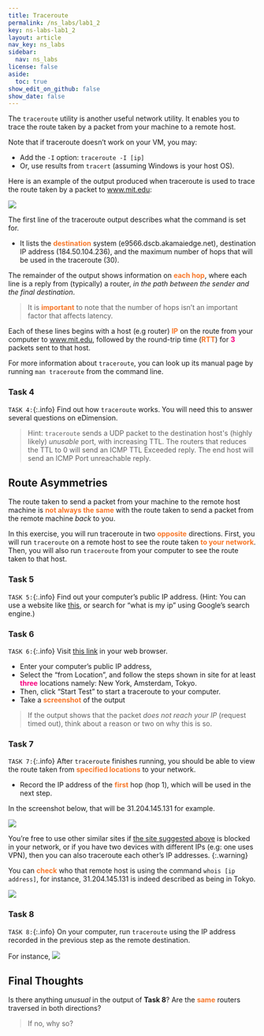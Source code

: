 ```yaml
---
title: Traceroute
permalink: /ns_labs/lab1_2
key: ns-labs-lab1_2
layout: article
nav_key: ns_labs
sidebar:
  nav: ns_labs
license: false
aside:
  toc: true
show_edit_on_github: false
show_date: false
---
```


The `traceroute` utility is another useful network utility. It enables you to trace the route taken by a packet from your machine to a remote host.

Note that if traceroute doesn’t work on your VM, you may:

- Add the `-I` option: `traceroute -I [ip]`
- Or, use results from `tracert` (assuming Windows is your host OS).

Here is an example of the output produced when traceroute is used to trace the route taken by a packet to www.mit.edu:

<img src="{{ site.baseurl }}/assets/images/nslab1/1.png"  class="center_seventy"/>

The first line of the traceroute output describes what the command is set for.

- It lists the <span style="color:#f77729;"><b>destination</b></span> system (e9566.dscb.akamaiedge.net), destination IP address (184.50.104.236), and the maximum number of hops that will be used in the traceroute (30).

The remainder of the output shows information on <span style="color:#f77729;"><b>each hop</b></span>, where each line is a reply from (typically) a router, _in the path between the sender and the final destination_.

> It is <span style="color:#f77729;"><b>important</b></span> to note that the number of hops isn’t an important factor that affects latency.

Each of these lines begins with a host (e.g router) <span style="color:#f77729;"><b>IP</b></span> on the route from your computer to www.mit.edu, followed by the round-trip time (<span style="color:#f77729;"><b>RTT</b></span>) for <span style="color:#f7007f;"><b>3</b></span> packets sent to that host.

For more information about `traceroute`, you can look up its manual page by running `man traceroute` from the command line.

### Task 4

`TASK 4:`{:.info} Find out how `traceroute` works. You will need this to answer several questions on eDimension.

> Hint: `traceroute` sends a UDP packet to the destination host's (highly likely) _unusable_ port, with increasing TTL. The routers that reduces the TTL to 0 will send an ICMP TTL Exceeded reply. The end host will send an ICMP Port unreachable reply.

## Route Asymmetries

The route taken to send a packet from your machine to the remote host machine is <span style="color:#f77729;"><b>not always the same</b></span> with the route taken to send a packet from the remote machine _back_ to you.

In this exercise, you will run traceroute in two <span style="color:#f77729;"><b>opposite</b></span> directions. First, you will run `traceroute` on a remote host to see the route taken <span style="color:#f77729;"><b>to your network</b></span>. Then, you will also run `traceroute` from your computer to see the route taken to that host.

### Task 5

`TASK 5:`{:.info} Find out your computer’s public IP address. (Hint: You can use a website like [this](http://www.whatismypublicip.com/), or search for “what is my ip” using Google’s search engine.)

### Task 6

`TASK 6:`{:.info} Visit [this link](https://www.uptrends.com/tools/traceroute) in your web browser.

- Enter your computer’s public IP address,
- Select the “from Location”, and follow the steps shown in site for at least <span style="color:#f7007f;"><b>three</b></span> locations namely: New York, Amsterdam, Tokyo.
- Then, click “Start Test” to start a traceroute to your computer.
- Take a <span style="color:#f77729;"><b>screenshot</b></span> of the output

> If the output shows that the packet _does not reach your IP_ (request timed out), think about a reason or two on why this is so.

### Task 7

`TASK 7:`{:.info} After `traceroute` finishes running, you should be able to view the route taken from <span style="color:#f77729;"><b>specified locations</b></span> to your network.

- Record the IP address of the <span style="color:#f77729;"><b>first</b></span> hop (hop 1), which will be used in the next step.

In the screenshot below, that will be 31.204.145.131 for example.

<img src="{{ site.baseurl }}/assets/images/nslab1/2.png"  class="center_seventy"/>

You’re free to use other similar sites if [the site suggested above](https://www.uptrends.com/tools/traceroute) is blocked in your network, or if you have two devices with different IPs (e.g: one uses VPN), then you can also traceroute each other’s IP addresses.
{:.warning}

You can <span style="color:#f77729;"><b>check</b></span> who that remote host is using the command `whois [ip address]`, for instance, 31.204.145.131 is indeed described as being in Tokyo.

<img src="{{ site.baseurl }}/assets/images/nslab1/4.png"  class="center_seventy"/>

### Task 8

`TASK 8:`{:.info} On your computer, run `traceroute` using the IP address recorded in the previous step as the remote destination.

For instance,
<img src="{{ site.baseurl }}/assets/images/nslab1/3.png"  class="center_seventy"/>

## Final Thoughts

Is there anything _unusual_ in the output of **Task 8**? Are the <span style="color:#f77729;"><b>same</b></span> routers traversed in both directions?

> If no, why so?
